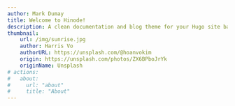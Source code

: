 ```yaml
---
author: Mark Dumay
title: Welcome to Hinode!
description: A clean documentation and blog theme for your Hugo site based on Bootstrap 5.
thumbnail:
    url: /img/sunrise.jpg
    author: Harris Vo
    authorURL: https://unsplash.com/@hoanvokim
    origin: https://unsplash.com/photos/ZX6BPboJrYk
    originName: Unsplash
# actions:
#   about:
#     url: "about"
#     title: "About"
---
```

